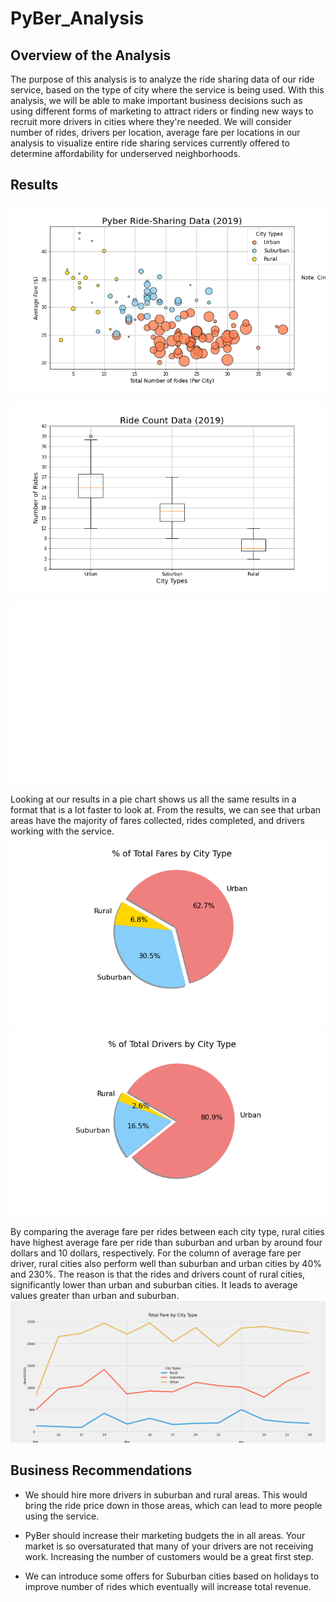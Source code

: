 # PyBer_Analysis
## Overview of the Analysis
The purpose of this analysis is to analyze the ride sharing data of our ride service, based on the type of city where the service is being used. With this analysis, we will be able to make important business decisions such as using different forms of marketing to attract riders or finding new ways to recruit more drivers in cities where they're needed. We will consider number of rides, drivers per location, average fare per locations in our analysis to visualize entire ride sharing services currently offered to determine affordability for underserved neighborhoods.

## Results


![Scatter Chart](/analysis/Fig1.png)


![Box and Whisker ride count](analysis/Fig2.png)


![Box and whisker ride fare](analysis/Fig3.png)



Looking at our results in a pie chart shows us all the same results in a format that is a lot faster to look at. From the results, we can see that urban areas have the majority of fares collected, rides completed, and drivers working with the service.
![Pie chart total fares](analysis/Fig5.png)
![Pie chart total drivers](analysis/Fig7.png)

By comparing the average fare per rides between each city type, rural cities have highest average fare per ride than suburban and urban by around four dollars and 10 dollars, respectively. For the column of average fare per driver, rural cities also perform well than suburban and urban cities by 40% and 230%. The reason is that the rides and drivers count of rural cities, significantly lower than urban and suburban cities. It leads to average values greater than urban and suburban.
![Fare by city type line chart](analysis/PyBer_fare_summary.png)

## Business Recommendations
- We should hire more drivers in suburban and rural areas. This would bring the ride price down in those areas, which can lead to more people using the service.

- PyBer should increase their marketing budgets the in all areas. Your market is so oversaturated that many of your drivers are not receiving work. Increasing the number of customers would be a great first step.

- We can introduce some offers for Suburban cities based on holidays to improve number of rides which eventually will increase total revenue.
